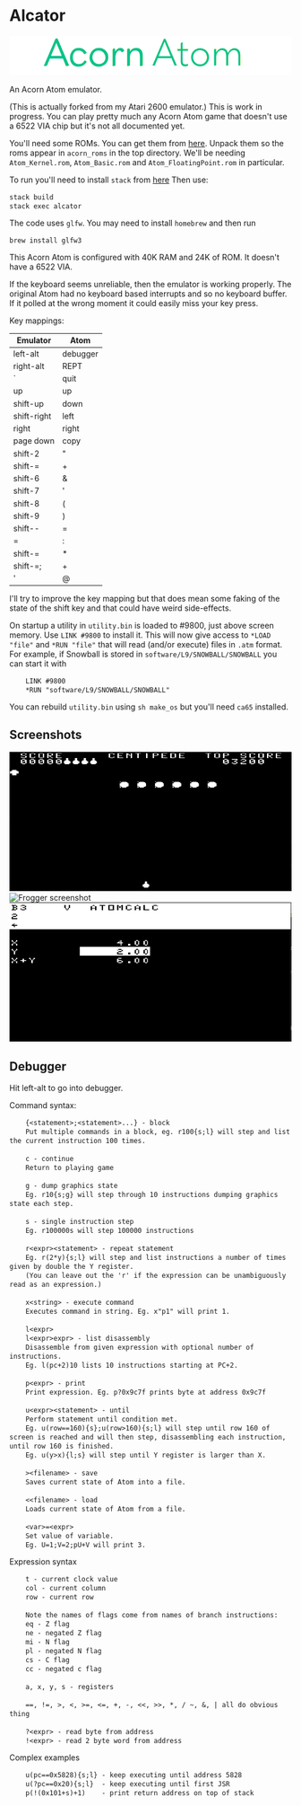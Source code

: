 # Alcator

![Acorn Atom](docs/acorn_atom.png?raw=true "Acorn Atom")

An Acorn Atom emulator.

(This is actually forked from my Atari 2600 emulator.)
This is work in progress. You can play pretty much any Acorn Atom game that doesn't use a 6522 VIA chip but it's not all documented yet.

You'll need some ROMs.
You can get them from [here](http://www.acornatom.nl/atom_handleidingen/aw123/acorn_roms.htm).
Unpack them so the roms appear in `acorn_roms` in the top directory.
We'll be needing `Atom_Kernel.rom`, `Atom_Basic.rom` and `Atom_FloatingPoint.rom` in particular.

To run you'll need to install `stack` from [here](.)
Then use:

    stack build
    stack exec alcator

The code uses `glfw`. You may need to install `homebrew` and then run

    brew install glfw3

This Acorn Atom is configured with 40K RAM and 24K of ROM.
It doesn't have a 6522 VIA.

If the keyboard seems unreliable, then the emulator is working properly.
The original Atom had no keyboard based interrupts and so no keyboard buffer.
If it polled at the wrong moment it could easily miss your key press.

Key mappings:

| Emulator   | Atom           |
|------------|----------------|
| left-alt   | debugger       |
| right-alt  | REPT           |
| \`         | quit           |
| up         | up             |
| shift-up   | down           |
| shift-right| left           |
| right      | right          |
| page down  | copy           |
| shift-2    | "              |
| shift-=    | +              |
| shift-6    | &              |
| shift-7    | '              |
| shift-8    | (              |
| shift-9    | )              |
| shift--    | =              |
| =          | :              |
| shift-=    | *              |
| shift-=;   | +              |
| '          | @              |

I'll try to improve the key mapping but that does mean some faking of the state of
the shift key and that could have weird side-effects.

On startup a utility in `utility.bin` is loaded to #9800, just above screen memory. Use `LINK #9800` to install it. This will now give access to `*LOAD "file"` and `*RUN "file"` that will read (and/or execute) files in `.atm` format.
For example, if Snowball is stored in `software/L9/SNOWBALL/SNOWBALL` you can start it with
```
    LINK #9800
    *RUN "software/L9/SNOWBALL/SNOWBALL"
```
You can rebuild `utility.bin` using `sh make_os` but you'll need `ca65` installed.

Screenshots
-----------
![Centipede screenshot](docs/centipede.gif?raw=true "Centipede screenshot")
![Frogger screenshot](docs/frogger.gif?raw=true "Frogger screenshot")
![Atomcalc screenshot](docs/atomcalc.gif?raw=true "Atomcalc screenshot")

Debugger
--------
Hit left-alt to go into debugger.

Command syntax:
```
    {<statement>;<statement>...} - block
    Put multiple commands in a block, eg. r100{s;l} will step and list the current instruction 100 times.

    c - continue
    Return to playing game

    g - dump graphics state
    Eg. r10{s;g} will step through 10 instructions dumping graphics state each step.

    s - single instruction step
    Eg. r100000s will step 100000 instructions

    r<expr><statement> - repeat statement
    Eg. r(2*y){s;l} will step and list instructions a number of times given by double the Y register.
    (You can leave out the 'r' if the expression can be unambiguously read as an expression.)

    x<string> - execute command
    Executes command in string. Eg. x"p1" will print 1.

    l<expr>
    l<expr>expr> - list disassembly
    Disassemble from given expression with optional number of instructions.
    Eg. l(pc+2)10 lists 10 instructions starting at PC+2.

    p<expr> - print
    Print expression. Eg. p?0x9c7f prints byte at address 0x9c7f

    u<expr><statement> - until
    Perform statement until condition met.
    Eg. u(row==160){s};u(row>160){s;l} will step until row 160 of screen is reached and will then step, disassembling each instruction, until row 160 is finished.
    Eg. u(y>x){l;s} will step until Y register is larger than X.

    ><filename> - save
    Saves current state of Atom into a file.

    <<filename> - load
    Loads current state of Atom from a file.

    <var>=<expr>
    Set value of variable.
    Eg. U=1;V=2;pU+V will print 3.
```

Expression syntax
```
    t - current clock value
    col - current column
    row - current row

    Note the names of flags come from names of branch instructions:
    eq - Z flag
    ne - negated Z flag
    mi - N flag
    pl - negated N flag
    cs - C flag
    cc - negated c flag

    a, x, y, s - registers

    ==, !=, >, <, >=, <=, +, -, <<, >>, *, / ~, &, | all do obvious thing

    ?<expr> - read byte from address
    !<expr> - read 2 byte word from address
```

Complex examples
```
    u(pc==0x5828){s;l} - keep executing until address 5828
    u(?pc==0x20){s;l}  - keep executing until first JSR
    p(!(0x101+s)+1)    - print return address on top of stack
```
